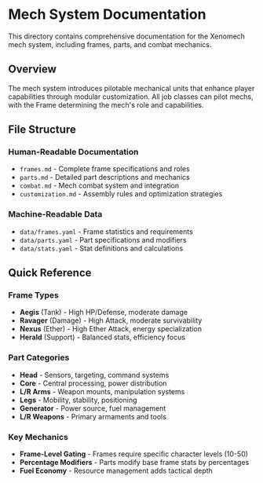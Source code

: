 # Mech System Documentation

This directory contains comprehensive documentation for the Xenomech mech system, including frames, parts, and combat mechanics.

## Overview

The mech system introduces pilotable mechanical units that enhance player capabilities through modular customization. All job classes can pilot mechs, with the Frame determining the mech's role and capabilities.

## File Structure

### Human-Readable Documentation
- `frames.md` - Complete frame specifications and roles
- `parts.md` - Detailed part descriptions and mechanics  
- `combat.md` - Mech combat system and integration
- `customization.md` - Assembly rules and optimization strategies

### Machine-Readable Data
- `data/frames.yaml` - Frame statistics and requirements
- `data/parts.yaml` - Part specifications and modifiers
- `data/stats.yaml` - Stat definitions and calculations

## Quick Reference

### Frame Types
- **Aegis** (Tank) - High HP/Defense, moderate damage
- **Ravager** (Damage) - High Attack, moderate survivability  
- **Nexus** (Ether) - High Ether Attack, energy specialization
- **Herald** (Support) - Balanced stats, efficiency focus

### Part Categories
- **Head** - Sensors, targeting, command systems
- **Core** - Central processing, power distribution
- **L/R Arms** - Weapon mounts, manipulation systems
- **Legs** - Mobility, stability, positioning
- **Generator** - Power source, fuel management
- **L/R Weapons** - Primary armaments and tools

### Key Mechanics
- **Frame-Level Gating** - Frames require specific character levels (10-50)
- **Percentage Modifiers** - Parts modify base frame stats by percentages
- **Fuel Economy** - Resource management adds tactical depth